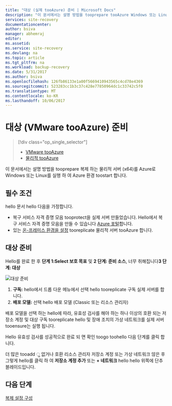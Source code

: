 ```yaml
---
title: "대상 (실제 tooAzure) 준비 | Microsoft Docs"
description: "이 문서에서는 설명 방법을 tooprepare tooAzure Windows 또는 Linux를 실행 하는 물리적 서버를 복제 하 여 Azure 환경 toostart 합니다."
services: site-recovery
documentationcenter: 
author: bsiva
manager: abhemraj
editor: 
ms.assetid: 
ms.service: site-recovery
ms.devlang: na
ms.topic: article
ms.tgt_pltfrm: na
ms.workload: backup-recovery
ms.date: 5/31/2017
ms.author: bsiva
ms.openlocfilehash: 126fb86133e1a00f5669410943565c4cd78e4369
ms.sourcegitcommit: 523283cc1b3c37c428e77850964dc1c33742c5f0
ms.translationtype: MT
ms.contentlocale: ko-KR
ms.lasthandoff: 10/06/2017
---
```

# <a name="prepare-target-vmware-tooazure"></a>대상 (VMware tooAzure) 준비
> [!div class="op_single_selector"]
> * [VMware tooAzure](./site-recovery-prepare-target-vmware-to-azure.md)
> * [물리적 tooAzure](./site-recovery-prepare-target-physical-to-azure.md)

이 문서에서는 설명 방법을 tooprepare 복제 하는 물리적 서버 (x64)를 Azure로 Windows 또는 Linux를 실행 하 여 Azure 환경 toostart 합니다.

## <a name="prerequisites"></a>필수 조건

hello 문서 hello 다음을 가정합니다.
- 복구 서비스 자격 증명 모음 tooprotect을 실제 서버 만들었습니다. Hello에서 복구 서비스 자격 증명 모음을 만들 수 있습니다 [Azure 포털](http://portal.azure.com "Azure 포털")합니다.
- 있는 [온-프레미스 환경을 설정](./site-recovery-set-up-physical-to-azure.md) tooreplicate 물리적 서버 tooAzure 합니다.

## <a name="prepare-target"></a>대상 준비

Hello를 완료 한 후 **단계 1:Select 보호 목표** 및 **2 단계: 준비 소스**, 너무 취해집니다**3 단계: 대상**

![대상 준비](./media/site-recovery-prepare-target-physical-to-azure/prepare-target-physical-to-azure.png)

1. **구독:** hello에서 드롭 다운 메뉴에서 선택 hello tooreplicate 구독 실제 서버를 합니다.
2. **배포 모델:** 선택 hello 배포 모델 (Classic 또는 리소스 관리자)

배포 모델을 선택 하는 hello에 따라, 유효성 검사를 해야 하는 하나 이상의 호환 되는 저장소 계정 및 대상 구독 tooreplicate hello 및 장애 조치의 가상 네트워크를 실제 서버 tooensure는 실행 됩니다.

Hello 유효성 검사를 성공적으로 완료 되 면 확인 toogo toohello 다음 단계를 클릭 합니다.

더 많은 tooadd ु 없거나 호환 리소스 관리자 저장소 계정 또는 가상 네트워크 않은 후 그렇게 hello를 클릭 하 여 **저장소 계정 추가** 또는 **+ 네트워크** hello hello 위쪽에 단추 블레이드입니다.

## <a name="next-steps"></a>다음 단계
[복제 설정 구성](./site-recovery-setup-replication-settings-vmware.md)

